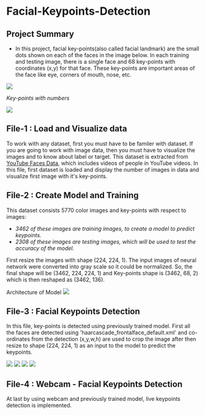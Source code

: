# Facial-Keypoints-Detection

## Project Summary


*  In this project, facial key-points(also called facial landmark) are the small dots shown on each of the faces in the image below. In each training and testing image, there is a single face and 68 key-points with coordinates (x,y) for that face. These key-points are important areas of the face like eye, corners of mouth, nose, etc.

<img src="https://github.com/vkmavani/Facial-Keypoints-Detection/blob/master/Facial%20Keypoints%20Detection/Images/key_pts_example.png">

<I>Key-points with numbers</I>

<img src="https://github.com/vkmavani/Facial-Keypoints-Detection/blob/master/Facial%20Keypoints%20Detection/Images/landmarks_numbered.jpg">

## File-1 : Load and Visualize data

To work with any dataset, first you must have to be familer with dataset. If you are going to work with image data, then you must have to visualize the images and to know about label or target. This dataset is extracted from <a href='https://www.cs.tau.ac.il/~wolf/ytfaces/'>YouTube Faces Data</a>, which includes videos of people in YouTube videos. In this file, first dataset is loaded and display the number of images in data and visualize first image with it's key-points.



## File-2 : Create Model and Training
This dataset consists 5770 color images and key-points with respect to images:
    
   * <I>3462 of these images are training images, to create a model to predict keypoints.</I> 
   * <I>2308 of these images are testing images, which will be used to test the accuracy of the model.</I>

First resize the images with shape (224, 224, 1). The input images of neural network were converted into gray scale so it could be normalized. So, the final shape will be (3462, 224, 224, 1) and Key-points shape is (3462, 68, 2) which is then reshaped as (3462, 136).

Architecture of Model
<img src="https://github.com/vkmavani/Facial-Keypoints-Detection/blob/master/Facial%20Keypoints%20Detection/Images/Model.png">


## File-3 : Facial Keypoints Detection

In this file, key-points is detected using previously trained model.
First all the faces are detected using 'haarcascade_frontalface_default.xml' and co-ordinates from the detection (x,y,w,h) are used to crop the image after then resize to shape (224, 224, 1) as an input to the model to predict the keypoints.

<img src="https://github.com/vkmavani/Facial-Keypoints-Detection/blob/master/Facial%20Keypoints%20Detection/Images/obamas.jpg">
<img src="https://github.com/vkmavani/Facial-Keypoints-Detection/blob/master/Facial%20Keypoints%20Detection/Images/Detection.png">
<img src="https://github.com/vkmavani/Facial-Keypoints-Detection/blob/master/Facial%20Keypoints%20Detection/Images/obamakeypoints.png">
<img src="https://github.com/vkmavani/Facial-Keypoints-Detection/blob/master/Facial%20Keypoints%20Detection/Images/michelle.png">


## File-4 : Webcam - Facial Keypoints Detection
At last by using webcam and previously trained model, live keypoints detection is implemented.
